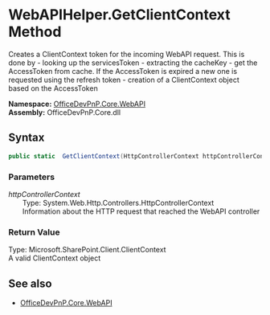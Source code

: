 # WebAPIHelper.GetClientContext Method  
Creates a ClientContext token for the incoming WebAPI request. This is done by 
            - looking up the servicesToken
            - extracting the cacheKey 
            - get the AccessToken from cache. If the AccessToken is expired a new one is requested using the refresh token
            - creation of a ClientContext object based on the AccessToken  

**Namespace:** [OfficeDevPnP.Core.WebAPI](OfficeDevPnP.Core.WebAPI.md)  
**Assembly:** OfficeDevPnP.Core.dll  
## Syntax
```C#
public static  GetClientContext(HttpControllerContext httpControllerContext)
```
### Parameters
*httpControllerContext*  
&emsp;&emsp;Type: System.Web.Http.Controllers.HttpControllerContext  
&emsp;&emsp;Information about the HTTP request that reached the WebAPI controller  
  
### Return Value
Type: Microsoft.SharePoint.Client.ClientContext  
A valid ClientContext object

## See also
- [OfficeDevPnP.Core.WebAPI](OfficeDevPnP.Core.WebAPI.md)
